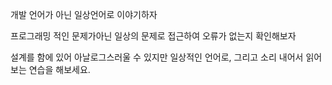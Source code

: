 개발 언어가 아닌 일상언어로 이야기하자

프로그래밍 적인 문제가아닌 일상의 문제로 접근하여 오류가 없는지 확인해보자


설계를 함에 있어 아날로그스러울 수 있지만 일상적인 언어로, 그리고 소리 내어서 읽어 보는 연습을 해보세요.